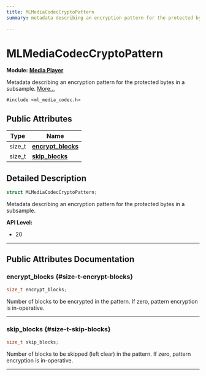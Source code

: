 ```yaml
---
title: MLMediaCodecCryptoPattern
summary: metadata describing an encryption pattern for the protected bytes in a subsample. 

---
```


# MLMediaCodecCryptoPattern

**Module:** **[Media Player](/versioned_docs/version-22-May-2023/api-ref/api/Modules/group___media_player/group___media_player.md)**



Metadata describing an encryption pattern for the protected bytes in a subsample.  [More...](#detailed-description)


`#include <ml_media_codec.h>`

## Public Attributes

| Type           | Name           |
| -------------- | -------------- |
| size_t | **[encrypt_blocks](/versioned_docs/version-22-May-2023/api-ref/api/Modules/group___media_player/struct_m_l_media_codec_crypto_pattern.md#size-t-encrypt-blocks)**  |
| size_t | **[skip_blocks](/versioned_docs/version-22-May-2023/api-ref/api/Modules/group___media_player/struct_m_l_media_codec_crypto_pattern.md#size-t-skip-blocks)**  |

## Detailed Description

```cpp
struct MLMediaCodecCryptoPattern;
```

Metadata describing an encryption pattern for the protected bytes in a subsample. 




**API Level:**
  * 20




-----------
## Public Attributes Documentation

### encrypt_blocks {#size-t-encrypt-blocks}

```cpp
size_t encrypt_blocks;
```


Number of blocks to be encrypted in the pattern. If zero, pattern encryption is in-operative. 





-----------

### skip_blocks {#size-t-skip-blocks}

```cpp
size_t skip_blocks;
```


Number of blocks to be skipped (left clear) in the pattern. If zero, pattern encryption is in-operative. 





-----------


